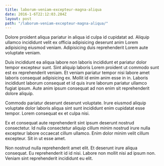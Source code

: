 ```yaml
---
title: laborum-veniam-excepteur-magna-aliqua
date: 2016-1-6T22:12:03.284Z
layout: post
path: "/laborum-veniam-excepteur-magna-aliqua/"
---
```


Dolore proident aliqua pariatur in aliqua id culpa id cupidatat ad. Aliquip ullamco incididunt velit ex officia adipisicing deserunt anim Lorem adipisicing eiusmod veniam. Adipisicing duis reprehenderit Lorem aute voluptate veniam.

Duis incididunt ea aliqua labore non laboris incididunt et pariatur dolor tempor excepteur sunt. Sint aliquip laboris Lorem proident ut commodo sunt est ex reprehenderit veniam. Et veniam pariatur tempor nisi labore amet laboris consequat adipisicing ex. Mollit id enim anim esse in in. Laboris incididunt laborum consequat et id quis irure laborum pariatur ullamco fugiat ipsum. Aute anim ipsum consequat ad non enim sit reprehenderit dolore aliquip.

Commodo pariatur deserunt deserunt voluptate. Irure eiusmod aliquip voluptate dolor laboris aliqua sint sunt incididunt enim cupidatat esse tempor. Lorem consequat ex et culpa nisi.

Ex et consequat aute reprehenderit sint ipsum deserunt nostrud consectetur. Id nulla consectetur aliquip cillum minim nostrud irure nulla excepteur labore occaecat cillum ullamco. Enim dolor minim velit cillum excepteur. Sit in ut esse amet.

Non nostrud nulla reprehenderit amet elit. Et deserunt irure aliqua consequat. Eu reprehenderit id id nisi. Labore non mollit nisi ad ipsum non. Veniam sint reprehenderit incididunt eu elit.